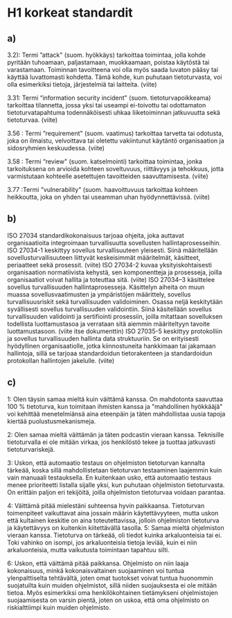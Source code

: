 # H1 korkeat standardit

## a) 

3.2): Termi ”attack" (suom. hyökkäys) tarkoittaa toimintaa, jolla kohde pyritään tuhoamaan, paljastamaan, muokkaamaan, poistaa käytöstä tai varastamaan. Toiminnan tavoitteena voi olla myös saada luvaton pääsy tai käyttää luvattomasti kohdetta. Tämä kohde, kun puhutaan tietoturvasta, voi olla esimerkiksi tietoja, järjestelmiä tai laitteita. (viite)

3.31: Termi “information security incident" (suom. tietoturvapoikkeama) tarkoittaa tilannetta, jossa yksi tai useampi ei-toivottu tai odottamaton tietoturvatapahtuma todennäköisesti uhkaa liiketoiminnan jatkuvuutta sekä tietoturvaa. (viite)

3.56 : Termi ”requirement" (suom. vaatimus) tarkoittaa tarvetta tai odotusta, joka on ilmaistu, velvoittava tai oletettu vakiintunut käytäntö organisaation ja sidosryhmien keskuudessa. (viite)

3.58 : Termi “review" (suom. katselmointi) tarkoittaa toimintaa, jonka tarkoituksena on arvioida kohteen soveltuvuus, riittävyys ja tehokkuus, jotta varmistutaan kohteelle asetettujen tavoitteiden saavuttamisesta. (viite)

3.77 :Termi ”vulnerability" (suom. haavoittuvuus tarkoittaa kohteen heikkoutta, joka on yhden tai useamman uhan hyödynnettävissä. (viite)

## b)

ISO 27034 standardikokonaisuus tarjoaa ohjeita, joka auttavat organisaatioita integroimaan turvallisuutta sovellusten hallintaprosesseihin. ISO 27034-1 keskittyy sovellus turvallisuuteen yleisesti. Siinä määritellään sovellusturvallisuuteen liittyvät keskeisimmät määritelmät, käsitteet, periaatteet sekä prosessit. (viite) ISO 27034-2 kuvaa yksityiskohtaisesti organisaation normatiivista kehystä, sen komponentteja ja prosesseja, joilla organisaatiot voivat hallita ja toteuttaa sitä. (viite) ISO 27034–3 käsittelee sovellus turvallisuuden hallintaprosesseja. Käsittelyn aiheita on muun muassa sovellusvaatimusten ja ympäristöjen määrittely, sovellus turvallisuusriskit sekä turvallisuuden validoiminen. Osassa neljä keskitytään syvällisesti sovellus turvallisuuden validointiin. Siinä käsitellään sovellus turvallisuuden validointi ja sertifiointi prosessiin, joilla mitattaan sovelluksen todellista luottamustasoa ja verrataan sitä aiemmin määriteltyyn tavoite luottamustasoon. (viite itse dokumenttin) ISO 27035-5 keskittyy protokolliin ja sovellus turvallisuuden hallinta data struktuuriin. Se on erityisesti hyödyllinen organisaatiolle, jotka kiinnostuneita hankkimaan tai jakamaan hallintoja, sillä se tarjoaa standardoidun tietorakenteen ja standardoidun protokollan hallintojen jakelulle. (viite)

## c)

1: Olen täysin samaa mieltä kuin väittämä kanssa. On mahdotonta saavuttaa 100 % tietoturva, kun toimitaan ihmisten kanssa ja "mahdollinen hyökkääjä" voi kehittää menetelmiänsä aina eteenpäin ja täten mahdollistaa uusia tapoja kiertää puolustusmekanismeja.

2: Olen samaa mieltä väittämän ja täten podcastin vieraan kanssa. Teknisille tietoturvalla ei ole mitään virkaa, jos henkilöstö tekee ja tuottaa jatkuvasti tietoturvariskejä. 

3: Uskon, että automaatio testaus on ohjelmiston tietoturvan kannalta tärkeää, koska sillä mahdollistetaan tietoturvan testaaminen laajemmin kuin vain manuaali testauksella. En kuitenkaan usko, että automaatio testaus menee prioriteetti listalla sijalle yksi, kun puhutaan ohjelmiston tietoturvasta. On erittäin paljon eri tekijöitä, joilla ohjelmiston tietoturvaa voidaan parantaa.

4: Väittämä pitää mielestäni suhteensa hyvin paikkaansa. Tietoturvan toimenpiteet vaikuttavat aina jossain määrin käytettävyyteen, mutta uskon että kultainen keskitie on aina toteutettavissa, jolloin ohjelmiston tietoturva ja käytettävyys on kuitenkin kiitettävällä tasolla.
5: Samaa mieltä ohjelmiston vieraan kanssa. Tietoturva on tärkeää, oli tiedot kuinka arkaluonteisia tai ei. Toki vahinko on isompi, jos arkaluonteisia tietoja leviää, kuin ei niin arkaluonteisia, mutta vaikutusta toimintaan tapahtuu silti.

6: Uskon, että väittämä pitää paikkansa. Ohjelmisto on niin laaja kokonaisuus, minkä kokonaisvaltainen suojaaminen voi tuntua ylenpalttiselta tehtävältä, joten omat tuotokset voivat tuntua huonommin suojatuilta kuin muiden ohjelmistot, sillä niiden suojauksesta ei ole mitään tietoa. Myös esimerkiksi oma henkilökohtainen tietämykseni ohjelmistojen suojaamisesta on varsin pientä, joten on uskoa, että oma ohjelmisto on riskialttiimpi kuin muiden ohjelmisto.


